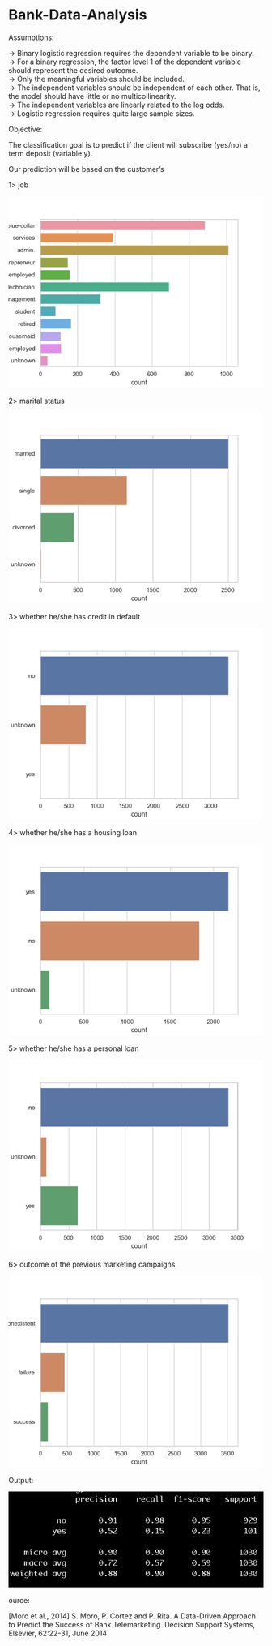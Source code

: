 # Bank-Data-Analysis

Assumptions:

-> Binary logistic regression requires the dependent variable to be binary.<br/>
-> For a binary regression, the factor level 1 of the dependent variable should represent the desired outcome.<br/>
-> Only the meaningful variables should be included.<br/>
-> The independent variables should be independent of each other. That is, the model should have little or no multicollinearity.<br/>
-> The independent variables are linearly related to the log odds.<br/>
-> Logistic regression requires quite large sample sizes.

Objective: 

The classification goal is to predict if the client will subscribe (yes/no) a term deposit (variable y). <br/>

Our prediction will be based on the customer’s <br/>

1> job <br/>

![alt text](https://github.com/gitvivekgupta/Bank-Data-Analysis/blob/master/job.png)

2> marital status<br/>

![alt text](https://github.com/gitvivekgupta/Bank-Data-Analysis/blob/master/marital.png)

3> whether he/she has credit in default<br/>

![alt text](https://github.com/gitvivekgupta/Bank-Data-Analysis/blob/master/default.png)

4> whether he/she has a housing loan<br/>

![alt text](https://github.com/gitvivekgupta/Bank-Data-Analysis/blob/master/housing.png)

5> whether he/she has a personal loan <br/>

![alt text](https://github.com/gitvivekgupta/Bank-Data-Analysis/blob/master/loan.png)

6> outcome of the previous marketing campaigns.

![alt text](https://github.com/gitvivekgupta/Bank-Data-Analysis/blob/master/poutcome.png)



Output:

![alt text](https://github.com/gitvivekgupta/Bank-Data-Analysis/blob/master/out.png)



ource:

[Moro et al., 2014] S. Moro, P. Cortez and P. Rita. A Data-Driven Approach to Predict the Success of Bank Telemarketing. Decision Support Systems, Elsevier, 62:22-31, June 2014
